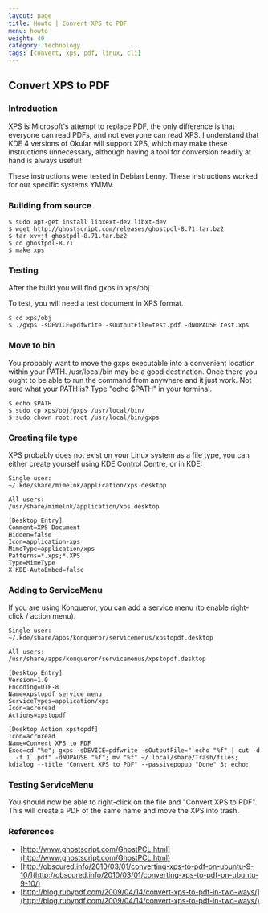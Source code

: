 ```yaml
---
layout: page
title: Howto | Convert XPS to PDF
menu: howto
weight: 40
category: technology
tags: [convert, xps, pdf, linux, cli]
---
```


## Convert XPS to PDF

### Introduction

XPS is Microsoft's attempt to replace PDF, the only difference is that everyone can read PDFs, and not everyone can read XPS.  I understand that KDE 4 versions of Okular will support XPS, which may make these instructions unnecessary, although having a tool for conversion readily at hand is always useful!

These instructions were tested in Debian Lenny.  These instructions worked for our specific systems YMMV.

### Building from source

    $ sudo apt-get install libxext-dev libxt-dev
    $ wget http://ghostscript.com/releases/ghostpdl-8.71.tar.bz2
    $ tar xvvjf ghostpdl-8.71.tar.bz2
    $ cd ghostpdl-8.71
    $ make xps

### Testing

After the build you will find gxps in xps/obj

To test, you will need a test document in XPS format.

    $ cd xps/obj
    $ ./gxps -sDEVICE=pdfwrite -sOutputFile=test.pdf -dNOPAUSE test.xps

### Move to bin

You probably want to move the gxps executable into a convenient location within your PATH.  /usr/local/bin may be a good destination.  Once there you ought to be able to run the command from anywhere and it just work.  Not sure what your PATH is?  Type "echo $PATH" in your terminal.

    $ echo $PATH
    $ sudo cp xps/obj/gxps /usr/local/bin/
    $ sudo chown root:root /usr/local/bin/gxps

### Creating file type

XPS probably does not exist on your Linux system as a file type, you can either create yourself using KDE Control Centre, or in KDE:

    Single user:
    ~/.kde/share/mimelnk/application/xps.desktop

    All users:
    /usr/share/mimelnk/application/xps.desktop

    [Desktop Entry]
    Comment=XPS Document
    Hidden=false
    Icon=application-xps
    MimeType=application/xps
    Patterns=*.xps;*.XPS
    Type=MimeType
    X-KDE-AutoEmbed=false

### Adding to ServiceMenu

If you are using Konqueror, you can add a service menu (to enable right-click / action menu).

    Single user:
    ~/.kde/share/apps/konqueror/servicemenus/xpstopdf.desktop

    All users:
    /usr/share/apps/konqueror/servicemenus/xpstopdf.desktop

    [Desktop Entry]
    Version=1.0
    Encoding=UTF-8
    Name=xpstopdf service menu
    ServiceTypes=application/xps
    Icon=acroread
    Actions=xpstopdf

    [Desktop Action xpstopdf]
    Icon=acroread
    Name=Convert XPS to PDF
    Exec=cd "%d"; gxps -sDEVICE=pdfwrite -sOutputFile="`echo "%f" | cut -d . -f 1`.pdf" -dNOPAUSE "%f"; mv "%f" ~/.local/share/Trash/files; kdialog --title "Convert XPS to PDF" --passivepopup "Done" 3; echo;

### Testing ServiceMenu

You should now be able to right-click on the file and "Convert XPS to PDF".  This will create a PDF of the same name and move the XPS into trash.

### References

   * [http://www.ghostscript.com/GhostPCL.html](http://www.ghostscript.com/GhostPCL.html)
   * [http://obscured.info/2010/03/01/converting-xps-to-pdf-on-ubuntu-9-10/](http://obscured.info/2010/03/01/converting-xps-to-pdf-on-ubuntu-9-10/)
   * [http://blog.rubypdf.com/2009/04/14/convert-xps-to-pdf-in-two-ways/](http://blog.rubypdf.com/2009/04/14/convert-xps-to-pdf-in-two-ways/)
